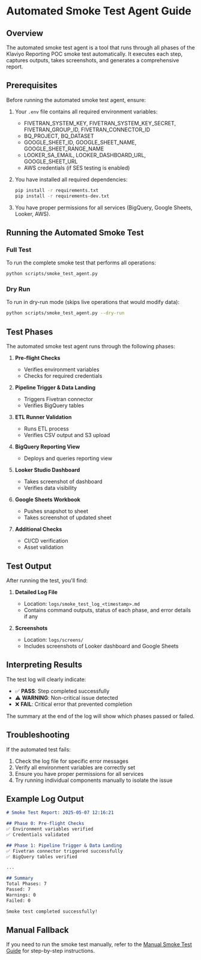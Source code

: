 # Automated Smoke Test Agent Guide

## Overview

The automated smoke test agent is a tool that runs through all phases of the Klaviyo Reporting POC smoke test automatically. It executes each step, captures outputs, takes screenshots, and generates a comprehensive report.

## Prerequisites

Before running the automated smoke test agent, ensure:

1. Your `.env` file contains all required environment variables:
   - FIVETRAN_SYSTEM_KEY, FIVETRAN_SYSTEM_KEY_SECRET, FIVETRAN_GROUP_ID, FIVETRAN_CONNECTOR_ID
   - BQ_PROJECT, BQ_DATASET
   - GOOGLE_SHEET_ID, GOOGLE_SHEET_NAME, GOOGLE_SHEET_RANGE_NAME
   - LOOKER_SA_EMAIL, LOOKER_DASHBOARD_URL, GOOGLE_SHEET_URL
   - AWS credentials (if SES testing is enabled)

2. You have installed all required dependencies:
   ```bash
   pip install -r requirements.txt
   pip install -r requirements-dev.txt
   ```

3. You have proper permissions for all services (BigQuery, Google Sheets, Looker, AWS).

## Running the Automated Smoke Test

### Full Test

To run the complete smoke test that performs all operations:

```bash
python scripts/smoke_test_agent.py
```

### Dry Run

To run in dry-run mode (skips live operations that would modify data):

```bash
python scripts/smoke_test_agent.py --dry-run
```

## Test Phases

The automated smoke test agent runs through the following phases:

1. **Pre-flight Checks**
   - Verifies environment variables
   - Checks for required credentials

2. **Pipeline Trigger & Data Landing**
   - Triggers Fivetran connector
   - Verifies BigQuery tables

3. **ETL Runner Validation**
   - Runs ETL process
   - Verifies CSV output and S3 upload

4. **BigQuery Reporting View**
   - Deploys and queries reporting view

5. **Looker Studio Dashboard**
   - Takes screenshot of dashboard
   - Verifies data visibility

6. **Google Sheets Workbook**
   - Pushes snapshot to sheet
   - Takes screenshot of updated sheet

7. **Additional Checks**
   - CI/CD verification
   - Asset validation

## Test Output

After running the test, you'll find:

1. **Detailed Log File**
   - Location: `logs/smoke_test_log_<timestamp>.md`
   - Contains command outputs, status of each phase, and error details if any

2. **Screenshots**
   - Location: `logs/screens/`
   - Includes screenshots of Looker dashboard and Google Sheets

## Interpreting Results

The test log will clearly indicate:

- ✅ **PASS**: Step completed successfully
- ⚠️ **WARNING**: Non-critical issue detected
- ❌ **FAIL**: Critical error that prevented completion

The summary at the end of the log will show which phases passed or failed.

## Troubleshooting

If the automated test fails:

1. Check the log file for specific error messages
2. Verify all environment variables are correctly set
3. Ensure you have proper permissions for all services
4. Try running individual components manually to isolate the issue

## Example Log Output

```markdown
# Smoke Test Report: 2025-05-07 12:16:21

## Phase 0: Pre-flight Checks
✅ Environment variables verified
✅ Credentials validated

## Phase 1: Pipeline Trigger & Data Landing
✅ Fivetran connector triggered successfully
✅ BigQuery tables verified

...

## Summary
Total Phases: 7
Passed: 7
Warnings: 0
Failed: 0

Smoke test completed successfully!
```

## Manual Fallback

If you need to run the smoke test manually, refer to the [Manual Smoke Test Guide](./manual_smoke_test_guide.md) for step-by-step instructions.
